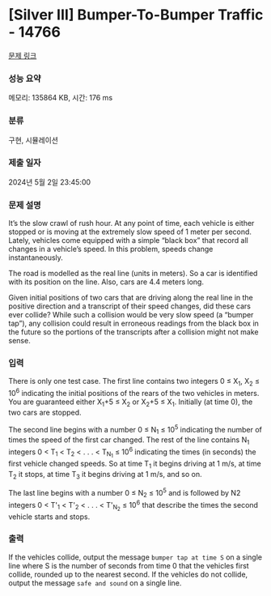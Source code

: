 # [Silver III] Bumper-To-Bumper Traffic - 14766 

[문제 링크](https://www.acmicpc.net/problem/14766) 

### 성능 요약

메모리: 135864 KB, 시간: 176 ms

### 분류

구현, 시뮬레이션

### 제출 일자

2024년 5월 2일 23:45:00

### 문제 설명

<p>It’s the slow crawl of rush hour. At any point of time, each vehicle is either stopped or is moving at the extremely slow speed of 1 meter per second. Lately, vehicles come equipped with a simple “black box” that record all changes in a vehicle’s speed. In this problem, speeds change instantaneously.</p>

<p>The road is modelled as the real line (units in meters). So a car is identified with its position on the line. Also, cars are 4.4 meters long.</p>

<p>Given initial positions of two cars that are driving along the real line in the positive direction and a transcript of their speed changes, did these cars ever collide? While such a collision would be very slow speed (a “bumper tap”), any collision could result in erroneous readings from the black box in the future so the portions of the transcripts after a collision might not make sense.</p>

### 입력 

 <p>There is only one test case. The first line contains two integers 0 ≤ X<sub>1</sub>, X<sub>2</sub> ≤ 10<sup>6</sup> indicating the initial positions of the rears of the two vehicles in meters. You are guaranteed either X<sub>1</sub>+5 ≤ X<sub>2</sub> or X<sub>2</sub>+5 ≤ X<sub>1</sub>. Initially (at time 0), the two cars are stopped.</p>

<p>The second line begins with a number 0 ≤ N<sub>1</sub> ≤ 10<sup>5</sup> indicating the number of times the speed of the first car changed. The rest of the line contains N<sub>1</sub> integers 0 < T<sub>1</sub> < T<sub>2</sub> < . . . < T<sub>N<sub>1</sub></sub> ≤ 10<sup>6</sup> indicating the times (in seconds) the first vehicle changed speeds. So at time T<sub>1</sub> it begins driving at 1 m/s, at time T<sub>2</sub> it stops, at time T<sub>3</sub> it begins driving at 1 m/s, and so on.</p>

<p>The last line begins with a number 0 ≤ N<sub>2</sub> ≤ 10<sup>5</sup> and is followed by N2 integers 0 < T'<sub>1</sub> < T'<sub>2</sub> < . . . < T'<sub>N<sub>2</sub></sub> ≤ 10<sup>6</sup> that describe the times the second vehicle starts and stops.</p>

### 출력 

 <p>If the vehicles collide, output the message <code>bumper tap at time S</code> on a single line where S is the number of seconds from time 0 that the vehicles first collide, rounded up to the nearest second. If the vehicles do not collide, output the message <code>safe and sound</code> on a single line.</p>

